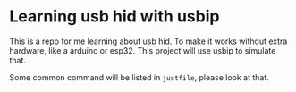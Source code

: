 # Learning usb hid with usbip
This is a repo for me learning about usb hid.
To make it works without extra hardware, like a arduino or esp32. This project will use usbip to simulate that.

Some common command will be listed in `justfile`, please look at that.
